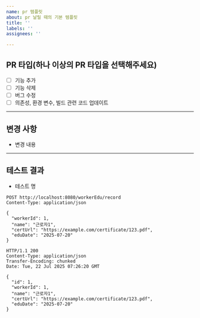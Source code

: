 ```yaml
---
name: pr 템플릿
about: pr 날릴 때의 기본 템플릿
title: ''
labels: ''
assignees: ''

---
```


## PR 타입(하나 이상의 PR 타입을 선택해주세요)
- [ ] 기능 추가
- [ ] 기능 삭제
- [ ] 버그 수정
- [ ] 의존성, 환경 변수, 빌드 관련 코드 업데이트

---

## 변경 사항
- 변경 내용

---
## 테스트 결과
- 테스트 명
```
POST http://localhost:8080/workerEdu/record
Content-Type: application/json

{
  "workerId": 1,
  "name": "근로자1",
  "certUrl": "https://example.com/certificate/123.pdf",
  "eduDate": "2025-07-20"
}
```
```
HTTP/1.1 200 
Content-Type: application/json
Transfer-Encoding: chunked
Date: Tue, 22 Jul 2025 07:26:20 GMT

{
  "id": 1,
  "workerId": 1,
  "name": "근로자1",
  "certUrl": "https://example.com/certificate/123.pdf",
  "eduDate": "2025-07-20"
}
```
